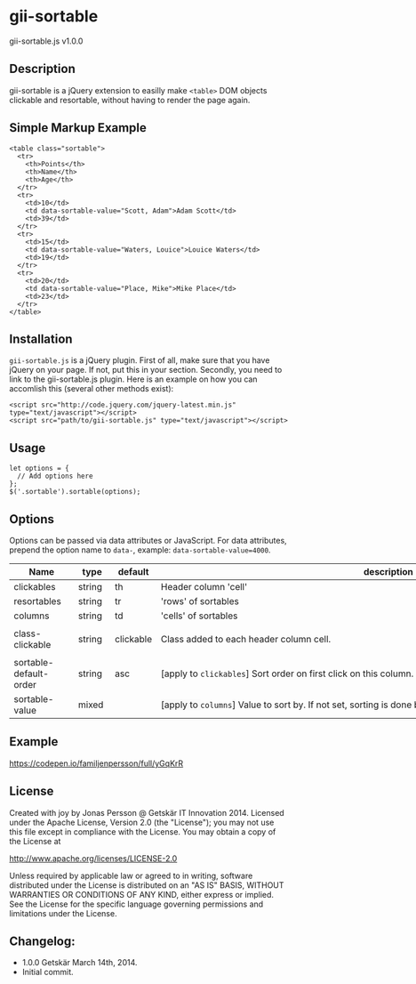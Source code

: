 gii-sortable
============
gii-sortable.js v1.0.0

Description
-----------

gii-sortable is a jQuery extension to easilly make `<table>` DOM
objects clickable and resortable, without having to render the page
again.

Simple Markup Example
---------------------

    <table class="sortable">
      <tr>
        <th>Points</th>
        <th>Name</th>
        <th>Age</th>
      </tr>
      <tr>
        <td>10</td>
        <td data-sortable-value="Scott, Adam">Adam Scott</td>
        <td>39</td>
      </tr>
      <tr>
        <td>15</td>
        <td data-sortable-value="Waters, Louice">Louice Waters</td>
        <td>19</td>
      </tr>
      <tr>
        <td>20</td>
        <td data-sortable-value="Place, Mike">Mike Place</td>
        <td>23</td>
      </tr>
    </table>
    
Installation
------------
`gii-sortable.js` is a jQuery plugin. First of all, make sure that you have jQuery on your page. If not, put this in your <head> section. Secondly, you need to link to the gii-sortable.js plugin. Here is an example on how you can accomlish this (several other methods exist):
  
    <script src="http://code.jquery.com/jquery-latest.min.js" type="text/javascript"></script>
    <script src="path/to/gii-sortable.js" type="text/javascript"></script>

Usage
-----
    let options = {
      // Add options here
    };
    $('.sortable').sortable(options);

Options
-------
Options can be passed via data attributes or JavaScript. For data attributes, prepend the option name to `data-`, example: `data-sortable-value=4000`.
<table class="table table-bordered table-striped" style="width: 1110px;">
                <thead>
                <tr>
                    <th style="width: 100px;">
                        Name</th>
                    <th style="width: 50px;">
                        type</th>
                    <th style="width: 50px;">
                        default</th>
                    <th>
                        description</th>
                </tr>
                </thead>
                <tbody>
                <tr>
                    <td>
                        clickables</td>
                    <td>
                        string</td>
                    <td>
                        th</td>
                    <td>
                        Header column 'cell'</td>
                </tr>
                <tr>
                    <td>
                        resortables</td>
                    <td>
                        string</td>
                    <td>
                        tr</td>
                    <td>
                        'rows' of sortables</td>
                </tr>
                <tr>
                    <td>
                        columns</td>
                    <td>
                        string</td>
                    <td>
                        td</td>
                    <td>
                        'cells' of sortables</td>
                </tr>
                <tr>
                    <td>
                        class-clickable</td>
                    <td>
                        string</td>
                    <td>
                        clickable</td>
                    <td>
                        <p>
                            Class added to each header column cell.</p>
                    </td>
                </tr>
                <tr>
                    <td>
                        sortable-default-order</td>
                    <td>
                        string</td>
                    <td>
                        asc</td>
                    <td>
                        [apply to&nbsp;<code>clickables</code>] Sort order on first click on this column. Set to <code>asc</code>&nbsp;for ascending or <code>desc</code>&nbsp;for descending.</td>
                </tr>
                <tr>
                    <td>
                        sortable-value</td>
                    <td>
                        mixed</td>
                    <td>
                        &nbsp;</td>
                    <td>
                        <span style="background-color: rgb(249, 249, 249);">[apply to&nbsp;</span><code>columns</code><span style="background-color: rgb(249, 249, 249);">]</span>&nbsp;Value to sort by. If not set, sorting is done by cell text. See example above.</td>
                </tr>
                </tbody>
            </table>
            
Example
-------
https://codepen.io/familjenpersson/full/yGqKrR

License
-------

Created with joy by Jonas Persson @ Getskär IT Innovation 2014.
Licensed under the Apache License, Version 2.0 (the "License"); 
you may not use this file except in compliance with the License.
You may obtain a copy of the License at

http://www.apache.org/licenses/LICENSE-2.0

Unless required by applicable law or agreed to in writing, software
distributed under the License is distributed on an "AS IS" BASIS,
WITHOUT WARRANTIES OR CONDITIONS OF ANY KIND, either express or implied.
See the License for the specific language governing permissions and
limitations under the License.

Changelog:
----------

 * 1.0.0    Getskär March 14th, 2014.
 * Initial commit.

